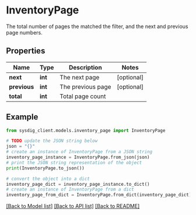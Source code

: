 # InventoryPage

The total number of pages the matched the filter, and the next and previous page numbers.

## Properties

Name | Type | Description | Notes
------------ | ------------- | ------------- | -------------
**next** | **int** | The next page | [optional] 
**previous** | **int** | The previous page | [optional] 
**total** | **int** | Total page count | 

## Example

```python
from sysdig_client.models.inventory_page import InventoryPage

# TODO update the JSON string below
json = "{}"
# create an instance of InventoryPage from a JSON string
inventory_page_instance = InventoryPage.from_json(json)
# print the JSON string representation of the object
print(InventoryPage.to_json())

# convert the object into a dict
inventory_page_dict = inventory_page_instance.to_dict()
# create an instance of InventoryPage from a dict
inventory_page_from_dict = InventoryPage.from_dict(inventory_page_dict)
```
[[Back to Model list]](../README.md#documentation-for-models) [[Back to API list]](../README.md#documentation-for-api-endpoints) [[Back to README]](../README.md)


